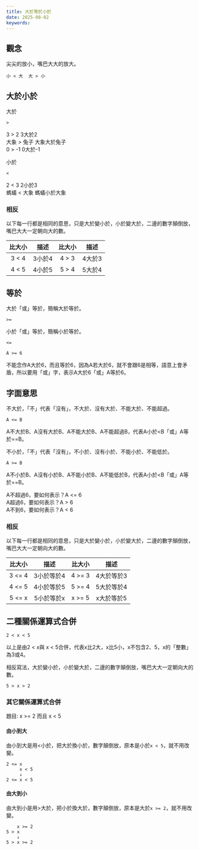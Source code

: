 ```yaml
---
title: 大於等於小於
date: 2025-08-02
keywords:
---
```

## 觀念
尖尖的放小，嘴巴大大的放大。<br>
```
小 < 大  大 > 小
```

## 大於小於
大於
```
>
```
3 > 2 3大於2<br>
大象 > 兔子 大象大於兔子<br>
0 > -1 0大於-1<br>

小於
```
<
```
2 < 3 2小於3<br>
螞蟻 < 大象 螞蟻小於大象<br>

### 相反
以下每一行都是相同的意思，只是大於變小於，小於變大於，二邊的數字顛倒放，嘴巴大大一定朝向大的數。<br>

|比大小|描述|比大小|描述|
|:----:|:----:|:----:|:----:|
|3 < 4|3小於4|4 > 3|4大於3|  
|4 < 5|4小於5|5 > 4|5大於4|

## 等於
大於「或」等於，簡稱大於等於。
```
>=
```

小於「或」等於，簡稱小於等於。
```
<=
```

```
A >= 6
```
不能念作A大於6，而且等於6，因為A若大於6，就不會跟6是相等，語意上會矛盾，所以要用「或」字，表示A大於6「或」A等於6。

## 字面意思
不大於，「不」代表「沒有」，不大於、沒有大於、不能大於、不能超過。<br>
```
A <= B
```
A不大於B、A沒有大於B、A不能大於B、A不能超過B，代表A小於<B「或」A等於==B。<br>

不小於，「不」代表「沒有」，不小於、沒有小於、不能小於、不能低於。<br>
```
A >= B
```
A不小於B、A沒有小於B、A不能小於B、A不能低於B，代表A小於<B「或」A等於==B。<br>


A不超過6，要如何表示？A <= 6<br>
A超過6，要如何表示？A > 6 <br>
A不到6，要如何表示？A < 6 <br>

### 相反
以下每一行都是相同的意思，只是大於變小於，小於變大於，二邊的數字顛倒放，嘴巴大大一定朝向大的數。<br>

|比大小|描述|比大小|描述|
|:----:|:----:|:----:|:----:|
|3 <= 4|3小於等於4|4 >= 3|4大於等於3|  
|4 <= 5|4小於等於5|5 >= 4|5大於等於4|
|5 <= x|5小於等於x|x >= 5|x大於等於5|

## 二種關係運算式合併
```
2 < x < 5
```
以上是由2 < x與 x < 5合併，代表x比2大，x比5小，x不包含2、5，x的「整數」為3或4。<br>

相反寫法，大於變小於，小於變大於，二邊的數字顛倒放，嘴巴大大一定朝向大的數。
```
5 > x > 2
```

### 其它關係運算式合併
題目: x >= 2 而且 x < 5 <br>

#### 由小到大
由小到大是用<小於，把大於換小於，數字顛倒放，原本是小於`x < 5`，就不用改變。
```
2 <= x
     x < 5
     ↓
2 <= x < 5
```

#### 由大到小
由大到小是用>大於，把小於換大於，數字顛倒放，原本是大於`x >= 2`，就不用改變。
```
    x >= 2
5 > x
    ↓
5 > x >= 2    
```
